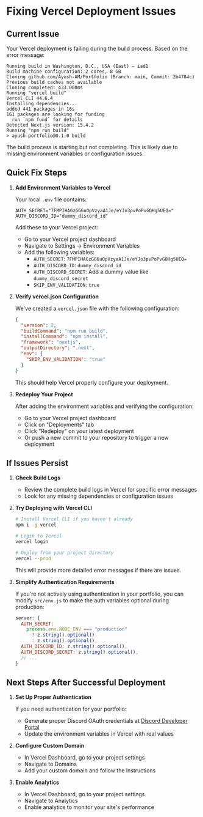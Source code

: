 # Fixing Vercel Deployment Issues

## Current Issue

Your Vercel deployment is failing during the build process. Based on the error message:

```
Running build in Washington, D.C., USA (East) – iad1
Build machine configuration: 2 cores, 8 GB
Cloning github.com/Ayush-AM/Portfolio (Branch: main, Commit: 2b4784c)
Previous build caches not available
Cloning completed: 433.000ms
Running "vercel build"
Vercel CLI 44.6.4
Installing dependencies...
added 441 packages in 16s
161 packages are looking for funding
  run `npm fund` for details
Detected Next.js version: 15.4.2
Running "npm run build"
> ayush-portfolio@0.1.0 build
```

The build process is starting but not completing. This is likely due to missing environment variables or configuration issues.

## Quick Fix Steps

1. **Add Environment Variables to Vercel**

   Your local `.env` file contains:
   ```
   AUTH_SECRET="7FMPIHAGzGG6uOpVzyaA1Je/eYJo3pvPoPvGOHg5UEQ="
   AUTH_DISCORD_ID="dummy_discord_id"
   ```

   Add these to your Vercel project:
   - Go to your Vercel project dashboard
   - Navigate to Settings → Environment Variables
   - Add the following variables:
     - `AUTH_SECRET`: `7FMPIHAGzGG6uOpVzyaA1Je/eYJo3pvPoPvGOHg5UEQ=`
     - `AUTH_DISCORD_ID`: `dummy_discord_id`
     - `AUTH_DISCORD_SECRET`: Add a dummy value like `dummy_discord_secret`
     - `SKIP_ENV_VALIDATION`: `true`

2. **Verify vercel.json Configuration**

   We've created a `vercel.json` file with the following configuration:
   ```json
   {
     "version": 2,
     "buildCommand": "npm run build",
     "installCommand": "npm install",
     "framework": "nextjs",
     "outputDirectory": ".next",
     "env": {
       "SKIP_ENV_VALIDATION": "true"
     }
   }
   ```

   This should help Vercel properly configure your deployment.

3. **Redeploy Your Project**

   After adding the environment variables and verifying the configuration:
   - Go to your Vercel project dashboard
   - Click on "Deployments" tab
   - Click "Redeploy" on your latest deployment
   - Or push a new commit to your repository to trigger a new deployment

## If Issues Persist

1. **Check Build Logs**

   - Review the complete build logs in Vercel for specific error messages
   - Look for any missing dependencies or configuration issues

2. **Try Deploying with Vercel CLI**

   ```bash
   # Install Vercel CLI if you haven't already
   npm i -g vercel

   # Login to Vercel
   vercel login

   # Deploy from your project directory
   vercel --prod
   ```

   This will provide more detailed error messages if there are issues.

3. **Simplify Authentication Requirements**

   If you're not actively using authentication in your portfolio, you can modify `src/env.js` to make the auth variables optional during production:

   ```javascript
   server: {
     AUTH_SECRET:
       process.env.NODE_ENV === "production"
         ? z.string().optional()
         : z.string().optional(),
     AUTH_DISCORD_ID: z.string().optional(),
     AUTH_DISCORD_SECRET: z.string().optional(),
     // ...
   }
   ```

## Next Steps After Successful Deployment

1. **Set Up Proper Authentication**

   If you need authentication for your portfolio:
   - Generate proper Discord OAuth credentials at [Discord Developer Portal](https://discord.com/developers/applications)
   - Update the environment variables in Vercel with real values

2. **Configure Custom Domain**

   - In Vercel Dashboard, go to your project settings
   - Navigate to Domains
   - Add your custom domain and follow the instructions

3. **Enable Analytics**

   - In Vercel Dashboard, go to your project settings
   - Navigate to Analytics
   - Enable analytics to monitor your site's performance